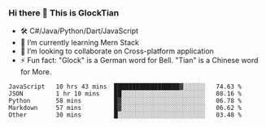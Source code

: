 ### Hi there 👋 This is GlockTian

- 🛠️ C#/Java/Python/Dart/JavaScript
- 🌱 I’m currently learning Mern Stack
- 👯 I’m looking to collaborate on Cross-platform application
- ⚡ Fun fact: "Glock" is a German word for Bell. "Tian" is a Chinese word for More.


<!--START_SECTION:waka-->

```text
JavaScript   10 hrs 43 mins  ██████████████████▓░░░░░░   74.63 %
JSON         1 hr 10 mins    ██░░░░░░░░░░░░░░░░░░░░░░░   08.16 %
Python       58 mins         █▓░░░░░░░░░░░░░░░░░░░░░░░   06.78 %
Markdown     57 mins         █▓░░░░░░░░░░░░░░░░░░░░░░░   06.62 %
Other        30 mins         █░░░░░░░░░░░░░░░░░░░░░░░░   03.48 %
```

<!--END_SECTION:waka-->

<!--
**GlockTian/GlockTian** is a ✨ _special_ ✨ repository because its `README.md` (this file) appears on your GitHub profile.

Here are some ideas to get you started:

- 🔭 I’m currently working on ...
- 🌱 I’m currently learning ...
- 👯 I’m looking to collaborate on ...
- 🤔 I’m looking for help with ...
- 💬 Ask me about ...
- 📫 How to reach me: ...
- 😄 Pronouns: ...
- ⚡ Fun fact: ...
-->
